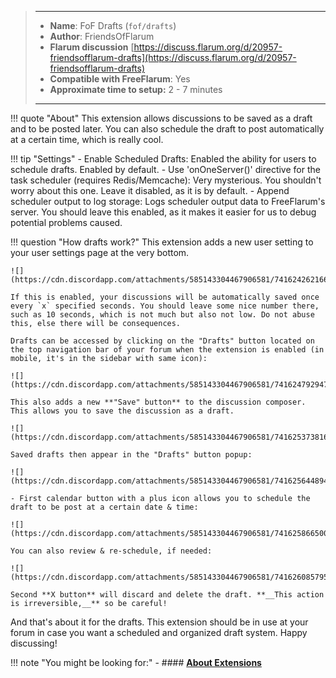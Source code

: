 > ---
> - **Name**: FoF Drafts (`fof/drafts`)
> - **Author**: FriendsOfFlarum
> - **Flarum discussion** [https://discuss.flarum.org/d/20957-friendsofflarum-drafts](https://discuss.flarum.org/d/20957-friendsofflarum-drafts)
> - **Compatible with FreeFlarum**: Yes
> - **Approximate time to setup:** 2 - 7 minutes
>
> ---

!!! quote "About"
    This extension allows discussions to be saved as a draft and to be posted later. You can also schedule the draft to post automatically at a certain time, which is really cool.
    
!!! tip "Settings"
    - Enable Scheduled Drafts: Enabled the ability for users to schedule drafts. Enabled by default.
    - Use 'onOneServer()' directive for the task scheduler (requires Redis/Memcache): Very mysterious. You shouldn't worry about this one. Leave it disabled, as it is by default.
    - Append scheduler output to log storage: Logs scheduler output data to FreeFlarum's server. You should leave this enabled, as it makes it easier for us to debug potential problems caused.
    
!!! question "How drafts work?"
    This extension adds a new user setting to your user settings page at the very bottom.
    
    ![](https://cdn.discordapp.com/attachments/585143304467906581/741624262166839346/unknown.png)
    
    If this is enabled, your discussions will be automatically saved once every `x` specified seconds. You should leave some nice number there, such as 10 seconds, which is not much but also not low. Do not abuse this, else there will be consequences.
    
    Drafts can be accessed by clicking on the "Drafts" button located on the top navigation bar of your forum when the extension is enabled (in mobile, it's in the sidebar with same icon):
    
    ![](https://cdn.discordapp.com/attachments/585143304467906581/741624792947621918/unknown.png)
    
    This also adds a new **"Save" button** to the discussion composer. This allows you to save the discussion as a draft.
    
    ![](https://cdn.discordapp.com/attachments/585143304467906581/741625373816782918/unknown.png)
    
    Saved drafts then appear in the "Drafts" button popup:
    
    ![](https://cdn.discordapp.com/attachments/585143304467906581/741625644894519357/unknown.png)
    
    - First calendar button with a plus icon allows you to schedule the draft to be post at a certain date & time:
    
    ![](https://cdn.discordapp.com/attachments/585143304467906581/741625866500440104/unknown.png)
    
    You can also review & re-schedule, if needed:
    
    ![](https://cdn.discordapp.com/attachments/585143304467906581/741626085795430520/unknown.png)
    
    Second **X button** will discard and delete the draft. **__This action is irreversible,__** so be careful!
    
And that's about it for the drafts. This extension should be in use at your forum in case you want a scheduled and organized draft system. Happy discussing!

!!! note "You might be looking for:"
    - #### **[About Extensions](/docs/how-to/extensions/about-extensions/)**
